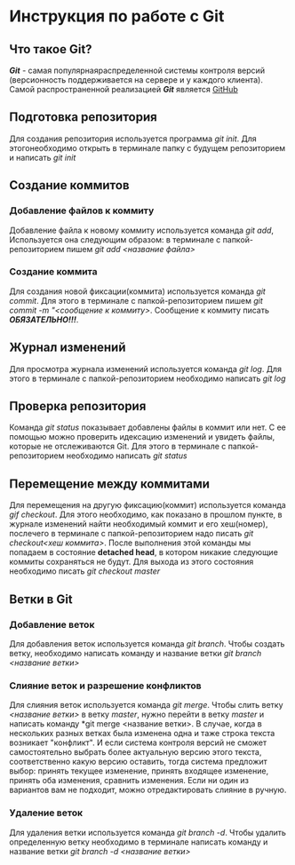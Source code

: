 # Инструкция по работе с Git

## Что такое Git?
***Git*** - самая популярнаяраспределенной системы контроля версий (версионность поддерживается на сервере и у каждого клиента). Самой распространенной реализацией ***Git*** является [GitHub](https://github.com/)

## Подготовка репозитория
Для создания репозитория используется программа *git init*. Для этогонеобходимо открыть в терминале папку с будущем репозиторием и написать *git init*

## Создание коммитов

### Добавление файлов к коммиту
Добавление файла к новому коммиту используется команда *git add*, Используется она следующим образом: в терминале с папкой-репозиторием пишем *git add <название файла>*

### Создание коммита
Для создания новой фиксации(коммита) используется команда *git commit*. Для этого в терминале с папкой-репозиторием пишем *git commit -m "<сообщение к коммиту>*. Сообщение к коммиту писать ***ОБЯЗАТЕЛЬНО!!!***.

## Журнал изменений
Для просмотра журнала изменений используется команда *git log*. Для этого в терминале с папкой-репозиторием необходимо написать *git log*

## Проверка репозитория
Команда *git status* показывает добавлены файлы в коммит или нет. С ее помощью можно проверить идексацию изменений и увидеть файлы, которые не отслеживаются Git. Для этого в терминале с папкой-репозиторием необходимо написать *git status*

## Перемещение между коммитами
Для перемещения на другую фиксацию(коммит) используется команда *gif checkout*. Для этого необходимо, как показано в прошлом пункте, в журнале изменений найти необходимый коммит и его хеш(номер), послечего в терминале с папкой-репозиторием надо писать *git checkout<хеш коммита>*. После выполнения этой команды мы попадаем в состояние **detached head**, в котором никакие следующие коммиты сохраняться не будут. Для выхода из этого состояния необходимо писать *git checkout master* 

## Ветки в Git

### Добавление веток
Для добавления веток используется команда *git branch*. Чтобы создать ветку, необходимо написать команду и название ветки *git branch <название ветки>*

### Слияние веток и разрешение конфликтов
Для слияния веток используется команда *git merge*. Чтобы слить ветку *<название ветки>* в ветку *master*, нужно перейти в ветку *master* и написать команду *git merge <название ветки>.
В случае, когда в нескольких разных ветках была изменена одна и таже строка текста возникает "конфликт". И если  система контроля версий не сможет самостоятельно выбрать более актуальную версию этого текста, соответственно какую версию оставить, тогда система предложит выбор: принять текущее изменение, принять входящее изменение, принять оба изменения, сравнить изменения. 
Если ни один из вариантов вам не подходит, можно отредактировать слияние в ручную. 

### Удаление веток
Для удаления ветки используется команда *git branch -d*. Чтобы удалить определенную ветку необходимо в терминале написать команду и название ветки *git branch -d <название ветки>*